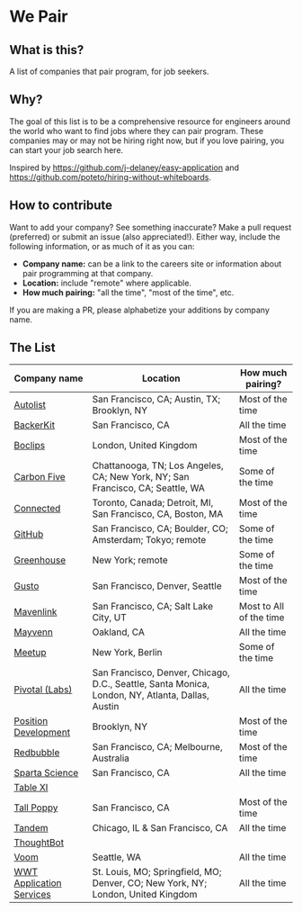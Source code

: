 # We Pair

## What is this?

A list of companies that pair program, for job seekers.

## Why?

The goal of this list is to be a comprehensive resource for engineers around the world who want to find jobs where they can pair program. These companies may or may not be hiring right now, but if you love pairing, you can start your job search here.

Inspired by https://github.com/j-delaney/easy-application and https://github.com/poteto/hiring-without-whiteboards.

## How to contribute

Want to add your company? See something inaccurate? Make a pull request (preferred) or submit an issue (also appreciated!). Either way, include the following information, or as much of it as you can:

- **Company name:** can be a link to the careers site or information about pair programming at that company.
- **Location:** include "remote" where applicable.
- **How much pairing:** "all the time", "most of the time", etc.

If you are making a PR, please alphabetize your additions by company name.

## The List
|Company name|Location|How much pairing?|
|---|---|---|
|[Autolist](https://www.autolist.com/about-us#jobs)|San Francisco, CA; Austin, TX; Brooklyn, NY|Most of the time|
|[BackerKit](https://www.keyvalues.com/backerkit)|San Francisco, CA|All the time|
|[Boclips](https://www.boclips.com/careers)|London, United Kingdom|Most of the time|
|[Carbon Five](https://www.carbonfive.com/)|Chattanooga, TN; Los Angeles, CA; New York, NY; San Francisco, CA; Seattle, WA|Some of the time|
|[Connected](https://www.connected.io/careers)|Toronto, Canada; Detroit, MI, San Francisco, CA, Boston, MA|Most of the time|
|[GitHub](https://www.keyvalues.com/github)|San Francisco, CA; Boulder, CO; Amsterdam; Tokyo; remote|Some of the time|
|[Greenhouse](https://engineering.greenhouse.io)|New York; remote|Some of the time|
|[Gusto](https://www.keyvalues.com/gusto)|San Francisco, Denver, Seattle|Most of the time|
|[Mavenlink](https://www.mavenlink.com/careers)|San Francisco, CA; Salt Lake City, UT|Most to All of the time|
|[Mayvenn](https://jobs.mayvenn.com/)|Oakland, CA|All the time|
|[Meetup](https://www.meetup.com/careers)|New York, Berlin|Some of the time|
|[Pivotal (Labs)](https://pivotal.io/careers)|San Francisco, Denver, Chicago, D.C., Seattle, Santa Monica, London, NY, Atlanta, Dallas, Austin|All the time|
|[Position Development](https://www.keyvalues.com/position-development)|Brooklyn, NY|Most of the time|
|[Redbubble](https://www.keyvalues.com/redbubble)|San Francisco, CA; Melbourne, Australia|Most of the time|
|[Sparta Science](https://github.com/sparta-science/engineer-job-posting)|San Francisco, CA|All the time|
|[Table XI](https://www.tablexi.com/careers)|||
|[Tall Poppy](https://tallpoppy.io/careers)|San Francisco, CA|Most of the time|
|[Tandem](https://madeintandem.com)|Chicago, IL & San Francisco, CA|All the time|
|[ThoughtBot](https://thoughtbot.com/)|||
|[Voom](https://www.keyvalues.com/voom)|Seattle, WA|All the time|
|[WWT Application Services](https://www.wwt.com/careers/)|St. Louis, MO; Springfield, MO; Denver, CO; New York, NY; London, United Kingdom|All the time|
